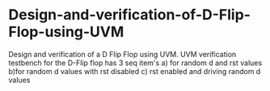 # Design-and-verification-of-D-Flip-Flop-using-UVM
Design and verification of a D Flip Flop using UVM. UVM verification testbench for the  D-Flip flop has 3 seq item's a) for random d and rst values b)for random d values with rst disabled c) rst enabled and driving random d values
